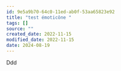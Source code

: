 ```yaml
---
id: 9e5a9b70-64c0-11ed-ab0f-53aa65823e92
title: "test émoticône "
tags: []
source: ""
created_date: 2022-11-15
modified_date: 2022-11-15
date: 2024-08-19
---
```

Ddd